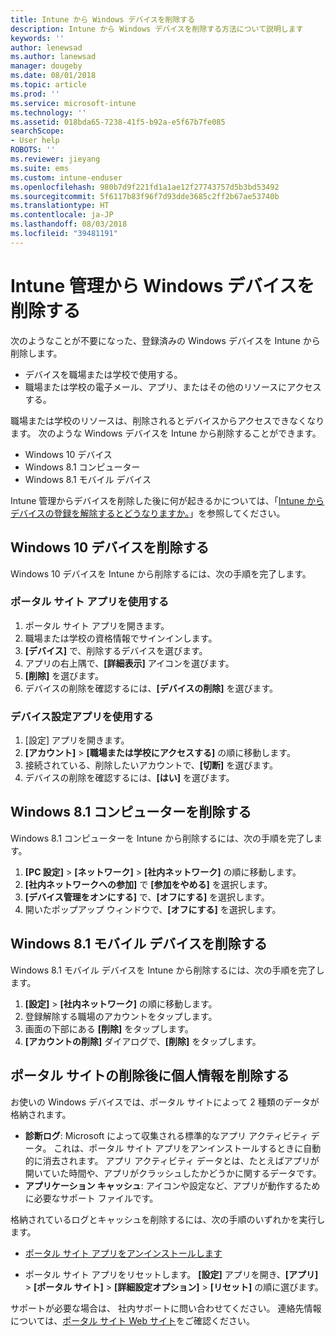 ```yaml
---
title: Intune から Windows デバイスを削除する
description: Intune から Windows デバイスを削除する方法について説明します
keywords: ''
author: lenewsad
ms.author: lanewsad
manager: dougeby
ms.date: 08/01/2018
ms.topic: article
ms.prod: ''
ms.service: microsoft-intune
ms.technology: ''
ms.assetid: 018bda65-7238-41f5-b92a-e5f67b7fe085
searchScope:
- User help
ROBOTS: ''
ms.reviewer: jieyang
ms.suite: ems
ms.custom: intune-enduser
ms.openlocfilehash: 980b7d9f221fd1a1ae12f27743757d5b3bd53492
ms.sourcegitcommit: 5f6117b83f96f7d93dde3685c2ff2b67ae53740b
ms.translationtype: HT
ms.contentlocale: ja-JP
ms.lasthandoff: 08/03/2018
ms.locfileid: "39481191"
---
```

# <a name="remove-your-windows-device-from-intune-management"></a>Intune 管理から Windows デバイスを削除する

次のようなことが不要になった、登録済みの Windows デバイスを Intune から削除します。  
* デバイスを職場または学校で使用する。 
* 職場または学校の電子メール、アプリ、またはその他のリソースにアクセスする。

職場または学校のリソースは、削除されるとデバイスからアクセスできなくなります。 次のような Windows デバイスを Intune から削除することができます。  
* Windows 10 デバイス 
* Windows 8.1 コンピューター
* Windows 8.1 モバイル デバイス
 
Intune 管理からデバイスを削除した後に何が起きるかについては、「[Intune からデバイスの登録を解除するとどうなりますか。](what-happens-if-you-unenroll-your-device-from-intune-windows.md)」を参照してください。

## <a name="remove-your-windows-10-device"></a>Windows 10 デバイスを削除する
Windows 10 デバイスを Intune から削除するには、次の手順を完了します。

### <a name="via-the-company-portal-app"></a>ポータル サイト アプリを使用する

1. ポータル サイト アプリを開きます。
2. 職場または学校の資格情報でサインインします。
3. **[デバイス]** で、削除するデバイスを選びます。
4. アプリの右上隅で、**[詳細表示]** アイコンを選びます。
5. **[削除]** を選びます。 
6. デバイスの削除を確認するには、**[デバイスの削除]** を選びます。

### <a name="via-device-settings-app"></a>デバイス設定アプリを使用する
1. [設定] アプリを開きます。 
2. **[アカウント]** > **[職場または学校にアクセスする]** の順に移動します。
3. 接続されている、削除したいアカウントで、**[切断]** を選びます。
4. デバイスの削除を確認するには、**[はい]** を選びます。

## <a name="remove-your-windows-81-computer"></a>Windows 8.1 コンピューターを削除する
Windows 8.1 コンピューターを Intune から削除するには、次の手順を完了します。

1.  **[PC 設定]** > **[ネットワーク]** > **[社内ネットワーク]** の順に移動します。
2.  **[社内ネットワークへの参加]** で **[参加をやめる]** を選択します。
3.  **[デバイス管理をオンにする]** で、**[オフにする]** を選択します。
4.  開いたポップアップ ウィンドウで、**[オフにする]** を選択します。

## <a name="remove-your-windows-81-mobile-device"></a>Windows 8.1 モバイル デバイスを削除する
Windows 8.1 モバイル デバイスを Intune から削除するには、次の手順を完了します。

1.  **[設定]** > **[社内ネットワーク]** の順に移動します。
2.  登録解除する職場のアカウントをタップします。
3.  画面の下部にある **[削除]** をタップします。
4.  **[アカウントの削除]** ダイアログで、**[削除]** をタップします。  
## <a name="removing-your-personal-information-after-removing-the-company-portal"></a>ポータル サイトの削除後に個人情報を削除する
お使いの Windows デバイスでは、ポータル サイトによって 2 種類のデータが格納されます。

-   **診断ログ**: Microsoft によって収集される標準的なアプリ アクティビティ データ。 これは、ポータル サイト アプリをアンインストールするときに自動的に消去されます。 アプリ アクティビティ データとは、たとえばアプリが開いていた時間や、アプリがクラッシュしたかどうかに関するデータです。
-   **アプリケーション キャッシュ**: アイコンや設定など、アプリが動作するために必要なサポート ファイルです。

格納されているログとキャッシュを削除するには、次の手順のいずれかを実行します。

* [ポータル サイト アプリをアンインストールします](https://support.microsoft.com/help/4028003/windows-10-uninstall-apps-and-programs) 

* ポータル サイト アプリをリセットします。 **[設定]** アプリを開き、**[アプリ]** > **[ポータル サイト]** > **[詳細設定オプション]** > **[リセット]** の順に選びます。 

サポートが必要な場合は、 社内サポートに問い合わせてください。 連絡先情報については、[ポータル サイト Web サイト](https://portal.manage.microsoft.com#HelpDeskDialog)をご確認ください。
